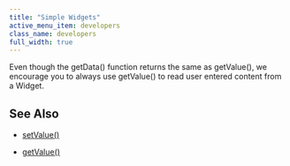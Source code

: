```yaml
---
title: "Simple Widgets"
active_menu_item: developers
class_name: developers
full_width: true
---
```



Even though the getData() function returns the same as getValue(), we encourage you to always use getValue() to read user entered content from a Widget.

## See Also

 - [setValue()](../../../../client-api/widget-data-state-manipulation/refsetvalue)

 - [getValue()](../../../../client-api/widget-data-state-manipulation/refgetvalue)

